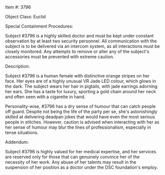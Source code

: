Item #: 3796

Object Class: Euclid

Special Containment Procedures:

Subject #3796 is a highly skilled doctor and must be kept under constant observation by at least two security personnel. All communication with the subject is to be delivered via an intercom system, as all interactions must be closely monitored. Any attempts to remove or alter any of the subject's accessories must be prevented with extreme caution.

Description:

Subject #3796 is a human female with distinctive orange stripes on her face. Her eyes are of a highly unusual VR Jade LED colour, which glows in the dark. The subject wears her hair in pigtails, with jade earrings adorning her ears. She has a taste for luxury, sporting a gold chain around her neck and often seen with a cigarette in hand.

Personality-wise, #3796 has a dry sense of humour that can catch people off guard. Despite not being the life of the party per se, she's astonishingly skilled at delivering deadpan jokes that would have even the most serious people in stitches. However, caution is advised when interacting with her as her sense of humour may blur the lines of professionalism, especially in tense situations.

Addendum:

Subject #3796 is highly valued for her medical expertise, and her services are reserved only for those that can genuinely convince her of the necessity of her work. Any abuse of her talents may result in the suspension of her position as a doctor under the DSC foundation's employ.